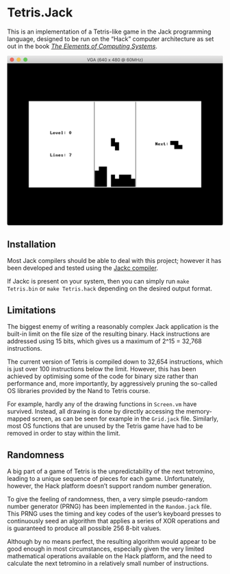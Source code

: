 # Tetris.Jack
This is an implementation of a Tetris-like game in the Jack programming language, designed to be run on the “Hack” computer architecture as set out in the book [_The Elements of Computing Systems_](https://mitpress.mit.edu/books/elements-computing-systems).

![A simulator running Tetris](tetris.png)

## Installation

Most Jack compilers should be able to deal with this project; however it has been developed and tested using the [Jackc compiler](https://github.com/leocassarani/jackc).

If Jackc is present on your system, then you can simply run `make Tetris.bin` or `make Tetris.hack` depending on the desired output format.

## Limitations

The biggest enemy of writing a reasonably complex Jack application is the built-in limit on the file size of the resulting binary. Hack instructions are addressed using 15 bits, which gives us a maximum of 2^15 = 32,768 instructions.

The current version of Tetris is compiled down to 32,654 instructions, which is just over 100 instructions below the limit. However, this has been achieved by optimising some of the code for binary size rather than performance and, more importantly, by aggressively pruning the so-called OS libraries provided by the Nand to Tetris course.

For example, hardly any of the drawing functions in `Screen.vm` have survived. Instead, all drawing is done by directly accessing the memory-mapped screen, as can be seen for example in the `Grid.jack` file. Similarly, most OS functions that are unused by the Tetris game have had to be removed in order to stay within the limit.

## Randomness

A big part of a game of Tetris is the unpredictability of the next tetromino, leading to a unique sequence of pieces for each game. Unfortunately, however, the Hack platform doesn’t support random number generation.

To give the feeling of randomness, then, a very simple pseudo-random number generator (PRNG) has been implemented in the `Random.jack` file. This PRNG uses the timing and key codes of the user’s keyboard presses to continuously seed an algorithm that applies a series of XOR operations and is guaranteed to produce all possible 256 8-bit values.

Although by no means perfect, the resulting algorithm would appear to be good enough in most circumstances, especially given the very limited mathematical operations available on the Hack platform, and the need to calculate the next tetromino in a relatively small number of instructions.
